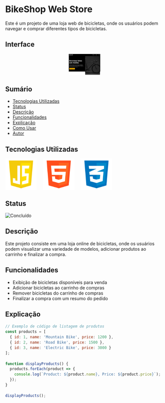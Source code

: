 # BikeShop Web Store

Este é um projeto de uma loja web de bicicletas, onde os usuários podem navegar e comprar diferentes tipos de bicicletas.

## Interface

<div align="center">
  <img src="img/logo.png" alt="Imagem do Projeto" width="100">
</div>

## Sumário

- [Tecnologias Utilizadas](#tecnologias-utilizadas)
- [Status](#status)
- [Descrição](#descrição)
- [Funcionalidades](#funcionalidades)
- [Explicação](#explicação)
- [Como Usar](#como-usar)
- [Autor](#autor)

## Tecnologias Utilizadas

<div style="display: flex; flex-direction: row;">
  <div style="margin-right: 20px; display: flex; justify-content: flex-start;">
    <img src="img/js.png" alt="Logo Linguagem" width="100"/>
  </div>
  <div style="margin-right: 20px; display: flex; justify-content: flex-start;">
    <img src="img/html.png" alt="Logo Linguagem" width="100"/>
  </div>
  <div style="margin-right: 20px; display: flex; justify-content: flex-start;">
    <img src="img/css.png" alt="Logo Linguagem" width="100"/>
  </div>
</div>

## Status

![Concluído](http://img.shields.io/static/v1?label=STATUS&message=CONCLUIDO&color=GREEN&style=for-the-badge)

<!-- -->

## Descrição

Este projeto consiste em uma loja online de bicicletas, onde os usuários podem visualizar uma variedade de modelos, adicionar produtos ao carrinho e finalizar a compra.

## Funcionalidades

- Exibição de bicicletas disponíveis para venda
- Adicionar bicicletas ao carrinho de compras
- Remover bicicletas do carrinho de compras
- Finalizar a compra com um resumo do pedido

## Explicação

```javascript
// Exemplo de código de listagem de produtos
const products = [
  { id: 1, name: 'Mountain Bike', price: 1200 },
  { id: 2, name: 'Road Bike', price: 1500 },
  { id: 3, name: 'Electric Bike', price: 3000 }
];

function displayProducts() {
  products.forEach(product => {
    console.log(`Product: ${product.name}, Price: ${product.price}`);
  });
}

displayProducts();
